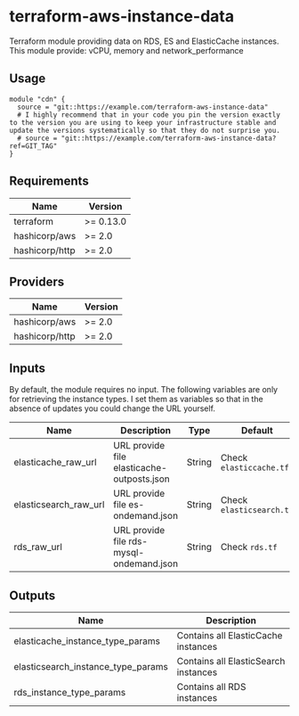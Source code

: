 # terraform-aws-instance-data

Terraform module providing data on RDS, ES and ElasticCache instances. This module provide: vCPU, memory and network_performance

## Usage

```hcl
module "cdn" {
  source = "git::https://example.com/terraform-aws-instance-data"
  # I highly recommend that in your code you pin the version exactly to the version you are using to keep your infrastructure stable and update the versions systematically so that they do not surprise you.
  # source = "git::https://example.com/terraform-aws-instance-data?ref=GIT_TAG"
}
```

## Requirements

| Name           | Version   |
| -------------- | --------- |
| terraform      | >= 0.13.0 |
| hashicorp/aws  | >= 2.0    |
| hashicorp/http | >= 2.0    |

## Providers

| Name           | Version |
| -------------- | ------- |
| hashicorp/aws  | >= 2.0  |
| hashicorp/http | >= 2.0  |

## Inputs

By default, the module requires no input. The following variables are only for retrieving the instance types. I set them as variables so that in the absence of updates you could change the URL yourself.

| Name                  | Description                                | Type   | Default                  |
| --------------------- | ------------------------------------------ | ------ | ------------------------ |
| elasticache_raw_url   | URL provide file elasticache-outposts.json | String | Check `elasticcache.tf`  |
| elasticsearch_raw_url | URL provide file es-ondemand.json          | String | Check `elasticsearch.tf` |
| rds_raw_url           | URL provide file rds-mysql-ondemand.json   | String | Check `rds.tf`           |

## Outputs

| Name                               | Description                          |
| ---------------------------------- | ------------------------------------ |
| elasticache_instance_type_params   | Contains all ElasticCache instances  |
| elasticsearch_instance_type_params | Contains all ElasticSearch instances |
| rds_instance_type_params           | Contains all RDS instances           |
